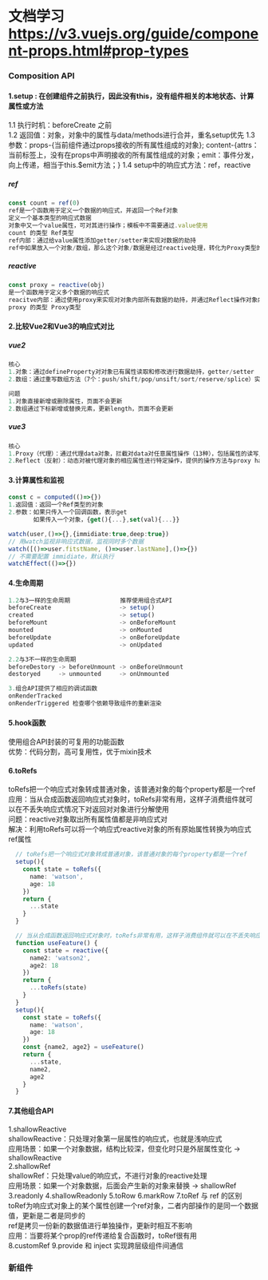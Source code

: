 
# 文档学习 https://v3.vuejs.org/guide/component-props.html#prop-types

### Composition API
#### 1.setup : 在创建组件之前执行，因此没有this，没有组件相关的本地状态、计算属性或方法  
1.1 执行时机：beforeCreate 之前  
1.2 返回值：对象，对象中的属性与data/methods进行合并，重名setup优先
1.3 参数：props-{当前组件通过props接收的所有属性组成的对象}; content-{attrs：当前标签上，没有在props中声明接收的所有属性组成的对象；emit：事件分发，向上传递，相当于this.$emit方法；}
1.4 setup中的响应式方法：ref，reactive
##### ref  
```ts
const count = ref(0)
ref是一个函数用于定义一个数据的响应式，并返回一个Ref对象  
定义一个基本类型的响应式数据  
对象中又一个value属性，可对其进行操作；模板中不需要通过.value使用  
count 的类型 Ref类型
ref内部：通过给value属性添加getter/setter来实现对数据的劫持
ref中如果放入一个对象/数组，那么这个对象/数据是经过reactive处理，转化为Proxy类型的代理对象
```
##### reactive  
```ts
const proxy = reactive(obj)
是一个函数用于定义多个数据的响应式
reacitve内部：通过使用proxy来实现对对象内部所有数据的劫持，并通过Reflect操作对象内部数据
proxy 的类型 Proxy类型
```
#### 2.比较Vue2和Vue3的响应式对比
##### vue2
```ts
核心
1.对象：通过defineProperty对对象已有属性读取和修改进行数据劫持，getter/setter
2.数组：通过重写数组方法（7个：push/shift/pop/unsift/sort/reserve/splice）实现对数组对监听和拦截

问题
1.对象直接新增或删除属性，页面不会更新
2.数组通过下标新增或替换元素，更新length，页面不会更新
```
##### vue3
```ts
核心
1.Proxy（代理）：通过代理data对象，拦截对data对任意属性操作（13种），包括属性的读写/新增/删除等
2.Reflect（反射）：动态对被代理对象的相应属性进行特定操作，提供的操作方法与proxy handlers的方法相同
```
#### 3.计算属性和监视
```ts
const c = computed(()=>{})
1.返回值：返回一个Ref类型的对象
2.参数：如果只传入一个回调函数，表示get 
       如果传入一个对象，{get(){...},set(val){...}}
```
```ts
watch(user,()=>{},{immidiate:true,deep:true})
// 用watch监视非响应式数据，监视同时多个数据
watch([()=>user.fitstName, ()=>user.lastName],()=>{})
// 不需要配置 immidiate，默认执行
watchEffect(()=>{})
```
#### 4.生命周期
```ts
1.2与3一样的生命周期              推荐使用组合式API
beforeCreate                   -> setup()
created                        -> setup()
beforeMount                    -> onBeforeMount
mounted                        -> onMounted
beforeUpdate                   -> onBeforeUpdate
updated                        -> onUpdated

2.2与3不一样的生命周期
beforeDestory -> beforeUnmount -> onBeforeUnmount
destoryed     -> unmounted     -> onUnmounted

3.组合API提供了相应的调试函数
onRenderTracked
onRenderTriggered 检查哪个依赖导致组件的重新渲染
```

#### 5.hook函数
使用组合API封装的可复用的功能函数  
优势：代码分割，高可复用性，优于mixin技术  


#### 6.toRefs
toRefs把一个响应式对象转成普通对象，该普通对象的每个property都是一个ref  
应用：当从合成函数返回响应式对象时，toRefs非常有用，这样子消费组件就可以在不丢失响应式情况下对返回对对象进行分解使用  
问题：reactive对象取出所有属性值都是非响应式对  
解决：利用toRefs可以将一个响应式reactive对象的所有原始属性转换为响应式ref属性   
```ts
  // toRefs把一个响应式对象转成普通对象，该普通对象的每个property都是一个ref  
  setup(){
    const state = toRefs({
      name: 'watson',
      age: 18
    })
    return {
      ...state
    }
  }
```
```ts
  // 当从合成函数返回响应式对象时，toRefs非常有用，这样子消费组件就可以在不丢失响应式情况下对返回对对象进行分解使用 
  function useFeature() {
    const state = reactive({
      name2: 'watson2',
      age2: 18
    })
    return {
      ...toRefs(state)
    }
  }
  setup(){
    const state = toRefs({
      name: 'watson',
      age: 18
    })
    const {name2, age2} = useFeature()
    return {
      ...state,
      name2,
      age2
    }
  }
```

#### 7.其他组合API
1.shallowReactive  
shallowReactive：只处理对象第一层属性的响应式，也就是浅响应式  
应用场景：如果一个对象数据，结构比较深，但变化时只是外层属性变化 -> shallowReactive  
2.shallowRef  
shallowRef：只处理value的响应式，不进行对象的reactive处理  
应用场景：如果一个对象数据，后面会产生新的对象来替换 -> shallowRef  
3.readonly
4.shallowReadonly
5.toRow
6.markRow
7.toRef 与 ref 的区别
toRef为响应式对象上的某个属性创建一个ref对象，二者内部操作的是同一个数据值，更新是二者是同步的  
ref是拷贝一份新的数据值进行单独操作，更新时相互不影响  
应用：当要将某个prop的ref传递给复合函数时，toRef很有用  
8.customRef
9.provide 和 inject
实现跨层级组件间通信  


### 新组件